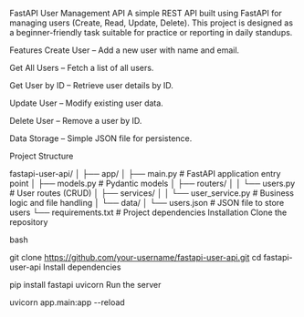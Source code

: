 FastAPI User Management API
A simple REST API built using FastAPI for managing users (Create, Read, Update, Delete).
This project is designed as a beginner-friendly task suitable for practice or reporting in daily standups.

Features
Create User – Add a new user with name and email.

Get All Users – Fetch a list of all users.

Get User by ID – Retrieve user details by ID.

Update User – Modify existing user data.

Delete User – Remove a user by ID.

Data Storage – Simple JSON file for persistence.

Project Structure

fastapi-user-api/
│
├── app/
│   ├── main.py               # FastAPI application entry point
│   ├── models.py             # Pydantic models
│   ├── routers/
│   │   └── users.py          # User routes (CRUD)
│   ├── services/
│   │   └── user_service.py   # Business logic and file handling
│   └── data/
│       └── users.json        # JSON file to store users
└── requirements.txt          # Project dependencies
Installation
Clone the repository

bash


git clone https://github.com/your-username/fastapi-user-api.git
cd fastapi-user-api
Install dependencies


pip install fastapi uvicorn
Run the server

uvicorn app.main:app --reload